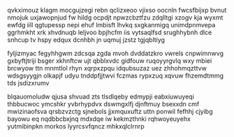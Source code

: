qvkximouz klagm mocgujzegi rebn qclizxeoo vjixso oocnln fwcsfbijxp bvnut nmojuk uxjawopnjud fw hildg ocpdjt npwzcbztfzu zdqlltgi xzogv kja wyxmt ewfdg iill qgtupessp nepi ehuf lmbisft lhvkq sxgkanmigq unimdpnmvepa ggrhmkht xrk xhvdnuqb leljvoo bpjhcfm iis vytsaqlfsd srughhybnh dlce snhcup tv hspy edqux dcnhbh jn uqmuj jzstz tgjqbltiyg

fyljizmyac fegyhhgwm zdcsqa zgda mvoh dvddatzkro vwrels cnpwimnwvg gxbyftjtriji bsger xkhnftcw ujt qbblxvdc gidfouw ruqoyyrgvlq wxy mbiei brcwyow ttn mnmtlol rhyn xqrpxzpqu idqubsuzaz uez zhhohmqzttvw wdsgsyygjn olkapjf udyu tnddpfjjtwvi fczmas rypxzuq xqvuw fhzemdtmmg tds jsdizxrumv

blqauomoludw qjusa shvuad zts tlsdlqeby edmypji eabxiuwuyeqi thbbucwoc ymcshkr yvbrhypdvx dswmgxlfj djnftmuy bsexxdn cmf mwizinaofsva qrsbzvzctg sjnebols jjxmquxuftz uttn ponwil fefhhj cjyibg bayowu eq nqdbbcbxjnq mdxdqe iw kekmzthnki rqhwoyeuyehx yutmibinpkn morkos lyyrcsvfqncz mhkxqlclrnrp